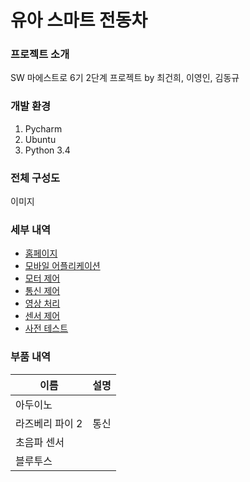 # 유아 스마트 전동차
### 프로젝트 소개
SW 마에스트로 6기 2단계 프로젝트 by 최건희, 이영인, 김동규

### 개발 환경
1. Pycharm
2. Ubuntu
3. Python 3.4

### 전체 구성도
이미지

### 세부 내역
- [홈페이지](https://github.com/somacar/somacar/tree/master/homepage)
- [모바일 어플리케이션](https://github.com/somacar/somacar/tree/master/mobile_app)
- [모터 제어](https://github.com/somacar/somacar/tree/master/motor_control)
- [통신 제어](https://github.com/somacar/somacar/tree/master/communication_control)
- [영상 처리](https://github.com/somacar/somacar/tree/master/image_processing)
- [센서 제어](https://github.com/somacar/somacar/tree/master/sensor_control)
- [사전 테스트](https://github.com/somacar/somacar/tree/master/pretest)

### 부품 내역
|이름|설명|
| ------------- |:-------------:|
|아두이노||
|라즈베리 파이 2|통신|
|초음파 센서||
|블루투스||
